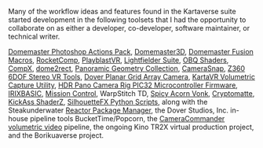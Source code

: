 Many of the workflow ideas and features found in the Kartaverse suite started development in the following toolsets that I had the opportunity to collaborate on as either a developer, co-developer, software maintainer, or technical writer.

[Domemaster Photoshop Actions Pack](https://github.com/AndrewHazelden/Domemaster-Photoshop-Actions-Pack), [Domemaster3D](https://github.com/zicher3d-org/domemaster-stereo-shader), [Domemaster Fusion Macros](https://forum.blackmagicdesign.com/viewtopic.php?f=13&t=34060), [RocketComp](http://www.cgchannel.com/2015/07/andrew-hazelden-releases-rocketcomp-for-maya/), [PlayblastVR](http://www.cgchannel.com/2016/07/andrew-hazelden-releases-playblastvr-for-maya-v2-0/), [Lightfielder Suite](https://github.com/AndrewHazelden/LightfielderSuite), [OBQ Shaders](https://github.com/madesjardins/Obq_Shaders), [CompX](https://github.com/AndrewHazelden/CompX), [dome2rect](https://github.com/AndrewHazelden/dome2rect), [Panoramic Geometry Collection](https://github.com/AndrewHazelden/Panoramic_Geometry_Collection), [CameraSnap](https://github.com/AndrewHazelden/CameraSnap_Tools), [Z360 6DOF Stereo VR Tools](https://github.com/AndrewHazelden/Z360-6DOF-Stereo-VR-Tools), [Dover Planar Grid Array Camera](https://youtu.be/sKbzGgLLCoo), [KartaVR Volumetric Capture Utility](https://youtu.be/4rH4hbzQdYU), [HDR Pano Camera Rig PIC32 Microcontroller Firmware](https://libstock.mikroe.com/projects/view/1129/building-an-hdr-panoramic-camera-rig), [IRIXBASIC](https://github.com/AndrewHazelden/IRIXBASIC), [Mission Control](https://github.com/AndrewHazelden/Mission_Control_for_Raspberry_Pi/), WarpStitch TD, [Spicy Acorn Vonk](https://github.com/Spicy-Acorn), [Cryptomatte](https://github.com/Psyop/Cryptomatte), [KickAss ShaderZ](https://www.steakunderwater.com/wesuckless/viewtopic.php?t=3648), [SilhouetteFX Python Scripts](https://github.com/AndrewHazelden/SilhouetteFX-Python-Scripts), along with the Steakunderwater [Reactor Package Manager](https://gitlab.com/WeSuckLess/Reactor), the Dover Studios, Inc. in-house pipeline tools BucketTime/Popcorn, the [CameraCommander volumetric video](https://www.youtube.com/watch?v=dWECCiS__OY) pipeline, the ongoing Kino TR2X virtual production project, and the Borikuaverse project.